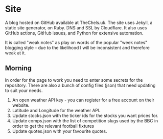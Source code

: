 # Site

A blog hosted on GitHub available at TheChels.uk. The site uses Jekyll, a static site generator, on Ruby. DNS and SSL by Cloudflare. It also uses GitHub actions, GitHub issues, and Python for extensive automation.

It is called "weak notes" as play on words of the popular "week notes" blogging style - due to the likelihood I will be inconsistent and therefore weak at it.

## Morning

In order for the page to work you need to enter some secrets for the repository. There are also a bunch of config files (json) that need updating to suit your needs.

1. An open weather API key - you can register for a free account on their website.
2. Latitude and Longitude for the weather API.
3. Update stocks.json with the ticker ids for the stocks you want prices for.
4. Update comps.json with the list of competition slugs used by the BBC in order to get the relevant football fixtures 
5. Update quotes.json with your favourite quotes.
